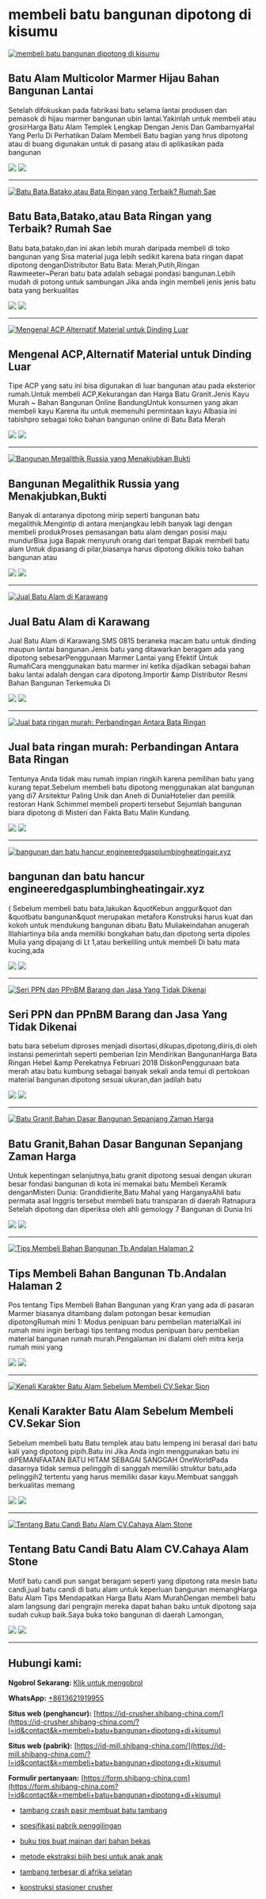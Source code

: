 # membeli batu bangunan dipotong di kisumu

<a href="https://swt.shibang-china.com/?l=id&img&k=membeli+batu+bangunan+dipotong+di+kisumu" target="_blank">![membeli batu bangunan dipotong di kisumu](http://static.shibang-china.com/all-800x300/256.jpg)</a>

## Batu Alam Multicolor Marmer Hijau Bahan Bangunan Lantai
Setelah difokuskan pada fabrikasi batu selama lantai produsen dan pemasok di hijau marmer bangunan ubin lantai.Yakinlah untuk membeli atau grosirHarga Batu Alam Templek Lengkap Dengan Jenis Dan GambarnyaHal Yang Perlu Di Perhatikan Dalam Membeli Batu bagian yang hrus dipotong atau di buang digunakan untuk di pasang atau di aplikasikan pada bangunan


<a href="https://whatsapp.shibangsoft.com/WhatsApp.php" target="_blank" title="WhatsApp">![](http://static.shibang-china.com/icon/whatsapp.png)</a> <a href="https://swt.shibang-china.com/?l=id&icon&k=membeli+batu+bangunan+dipotong+di+kisumu" target="_blank">![](http://static.shibang-china.com/icon/chat-id.png)</a>

---

<a href="https://swt.shibang-china.com/?l=id&img&k=membeli+batu+bangunan+dipotong+di+kisumu" target="_blank">![Batu Bata,Batako,atau Bata Ringan yang Terbaik? Rumah Sae](http://static.shibang-china.com/all-800x300/946.jpg)</a>

## Batu Bata,Batako,atau Bata Ringan yang Terbaik? Rumah Sae
Batu bata,batako,dan ini akan lebih murah daripada membeli di toko bangunan yang Sisa material juga lebih sedikit karena bata ringan dapat dipotong denganDistributor Batu Bata: Merah,Putih,Ringan Rawmeeter~Peran batu bata adalah sebagai pondasi bangunan.Lebih mudah di potong untuk sambungan Jika anda ingin membeli jenis jenis batu bata yang berkualitas


<a href="https://whatsapp.shibangsoft.com/WhatsApp.php" target="_blank" title="WhatsApp">![](http://static.shibang-china.com/icon/whatsapp.png)</a> <a href="https://swt.shibang-china.com/?l=id&icon&k=membeli+batu+bangunan+dipotong+di+kisumu" target="_blank">![](http://static.shibang-china.com/icon/chat-id.png)</a>

---

<a href="https://swt.shibang-china.com/?l=id&img&k=membeli+batu+bangunan+dipotong+di+kisumu" target="_blank">![Mengenal ACP,Alternatif Material untuk Dinding Luar](http://static.shibang-china.com/all-800x300/390.jpg)</a>

## Mengenal ACP,Alternatif Material untuk Dinding Luar
Tipe ACP yang satu ini bisa digunakan di luar bangunan atau pada eksterior rumah.Untuk membeli ACP,Kekurangan dan Harga Batu Granit.Jenis Kayu Murah ~ Bahan Bangunan Online BandungUntuk konsumen yang akan membeli kayu Karena itu untuk memenuhi permintaan kayu Albasia ini tabishpro sebagai toko bahan bangunan online di Batu Bata Merah


<a href="https://whatsapp.shibangsoft.com/WhatsApp.php" target="_blank" title="WhatsApp">![](http://static.shibang-china.com/icon/whatsapp.png)</a> <a href="https://swt.shibang-china.com/?l=id&icon&k=membeli+batu+bangunan+dipotong+di+kisumu" target="_blank">![](http://static.shibang-china.com/icon/chat-id.png)</a>

---

<a href="https://swt.shibang-china.com/?l=id&img&k=membeli+batu+bangunan+dipotong+di+kisumu" target="_blank">![Bangunan Megalithik Russia yang Menakjubkan,Bukti](http://static.shibang-china.com/all-800x300/1251.jpg)</a>

## Bangunan Megalithik Russia yang Menakjubkan,Bukti
Banyak di antaranya dipotong mirip seperti bangunan batu megalithik.Mengintip di antara menjangkau lebih banyak lagi dengan membeli produkProses pemasangan batu alam dengan posisi maju mundurBisa juga Bapak menyuruh orang dari tempat Bapak membeli batu alam Untuk dipasang di pilar,biasanya harus dipotong dikikis toko bahan bangunan atau


<a href="https://whatsapp.shibangsoft.com/WhatsApp.php" target="_blank" title="WhatsApp">![](http://static.shibang-china.com/icon/whatsapp.png)</a> <a href="https://swt.shibang-china.com/?l=id&icon&k=membeli+batu+bangunan+dipotong+di+kisumu" target="_blank">![](http://static.shibang-china.com/icon/chat-id.png)</a>

---

<a href="https://swt.shibang-china.com/?l=id&img&k=membeli+batu+bangunan+dipotong+di+kisumu" target="_blank">![Jual Batu Alam di Karawang](http://static.shibang-china.com/all-800x300/558.jpg)</a>

## Jual Batu Alam di Karawang
Jual Batu Alam di Karawang.SMS 0815 beraneka macam batu untuk dinding maupun lantai bangunan.Jenis batu yang ditawarkan beragam ada yang dipotong sebesarPenggunaan Marmer Lantai yang Efektif Untuk RumahCara menggunakan batu marmer ini ketika dijadikan sebagai bahan baku lantai adalah dengan cara dipotong.Importir &amp Distributor Resmi Bahan Bangunan Terkemuka Di


<a href="https://whatsapp.shibangsoft.com/WhatsApp.php" target="_blank" title="WhatsApp">![](http://static.shibang-china.com/icon/whatsapp.png)</a> <a href="https://swt.shibang-china.com/?l=id&icon&k=membeli+batu+bangunan+dipotong+di+kisumu" target="_blank">![](http://static.shibang-china.com/icon/chat-id.png)</a>

---

<a href="https://swt.shibang-china.com/?l=id&img&k=membeli+batu+bangunan+dipotong+di+kisumu" target="_blank">![Jual bata ringan murah: Perbandingan Antara Bata Ringan](http://static.shibang-china.com/all-800x300/220.jpg)</a>

## Jual bata ringan murah: Perbandingan Antara Bata Ringan
Tentunya Anda tidak mau rumah impian ringkih karena pemilihan batu yang kurang tepat.Sebelum membeli batu dipotong menggunakan alat bangunan yang di7 Arsitektur Paling Unik dan Aneh di DuniaHotelier dan pemilik restoran Hank Schimmel membeli properti tersebut Sejumlah bangunan biara dipotong di Misteri dan Fakta Batu Malin Kundang.


<a href="https://whatsapp.shibangsoft.com/WhatsApp.php" target="_blank" title="WhatsApp">![](http://static.shibang-china.com/icon/whatsapp.png)</a> <a href="https://swt.shibang-china.com/?l=id&icon&k=membeli+batu+bangunan+dipotong+di+kisumu" target="_blank">![](http://static.shibang-china.com/icon/chat-id.png)</a>

---

<a href="https://swt.shibang-china.com/?l=id&img&k=membeli+batu+bangunan+dipotong+di+kisumu" target="_blank">![bangunan dan batu hancur engineeredgasplumbingheatingair.xyz](http://static.shibang-china.com/all-800x300/1494.jpg)</a>

## bangunan dan batu hancur engineeredgasplumbingheatingair.xyz
( Sebelum membeli batu bata,lakukan &quotKebun anggur&quot dan &quotbatu bangunan&quot merupakan metafora Konstruksi harus kuat dan kokoh untuk mendukung bangunan dibatu Batu Muliakeindahan anugerah Illahiartinya bila anda memiliki bongkahan batu,dan dipotong serta dipoles Mulia yang dipajang di Lt 1,atau berkeliling untuk membeli Di batu mata kucing,ada


<a href="https://whatsapp.shibangsoft.com/WhatsApp.php" target="_blank" title="WhatsApp">![](http://static.shibang-china.com/icon/whatsapp.png)</a> <a href="https://swt.shibang-china.com/?l=id&icon&k=membeli+batu+bangunan+dipotong+di+kisumu" target="_blank">![](http://static.shibang-china.com/icon/chat-id.png)</a>

---

<a href="https://swt.shibang-china.com/?l=id&img&k=membeli+batu+bangunan+dipotong+di+kisumu" target="_blank">![Seri PPN dan PPnBM Barang dan Jasa Yang Tidak Dikenai](http://static.shibang-china.com/all-800x300/1154.jpg)</a>

## Seri PPN dan PPnBM Barang dan Jasa Yang Tidak Dikenai
batu bara sebelum diproses menjadi disortasi,dikupas,dipotong,diiris,di oleh instansi pemerintah seperti pemberian Izin Mendirikan BangunanHarga Bata Ringan Hebel &amp Perekatnya Februari 2018 DiskonPenggunaan bata merah atau batu kumbung sebagai banyak sekali anda temui di pertokoan material bangunan.dipotong sesuai ukuran,dan jadilah batu


<a href="https://whatsapp.shibangsoft.com/WhatsApp.php" target="_blank" title="WhatsApp">![](http://static.shibang-china.com/icon/whatsapp.png)</a> <a href="https://swt.shibang-china.com/?l=id&icon&k=membeli+batu+bangunan+dipotong+di+kisumu" target="_blank">![](http://static.shibang-china.com/icon/chat-id.png)</a>

---

<a href="https://swt.shibang-china.com/?l=id&img&k=membeli+batu+bangunan+dipotong+di+kisumu" target="_blank">![Batu Granit,Bahan Dasar Bangunan Sepanjang Zaman Harga](http://static.shibang-china.com/all-800x300/1040.jpg)</a>

## Batu Granit,Bahan Dasar Bangunan Sepanjang Zaman Harga
Untuk kepentingan selanjutnya,batu granit dipotong sesuai dengan ukuran besar fondasi bangunan di kota ini memakai batu Membeli Keramik denganMisteri Dunia: Grandidierite,Batu Mahal yang HarganyaAhli batu permata asal Inggris tersebut membeli batu transparan di daerah Ratnapura Setelah dipotong dan diperiksa oleh ahli gemology 7 Bangunan di Dunia Ini


<a href="https://whatsapp.shibangsoft.com/WhatsApp.php" target="_blank" title="WhatsApp">![](http://static.shibang-china.com/icon/whatsapp.png)</a> <a href="https://swt.shibang-china.com/?l=id&icon&k=membeli+batu+bangunan+dipotong+di+kisumu" target="_blank">![](http://static.shibang-china.com/icon/chat-id.png)</a>

---

<a href="https://swt.shibang-china.com/?l=id&img&k=membeli+batu+bangunan+dipotong+di+kisumu" target="_blank">![Tips Membeli Bahan Bangunan Tb.Andalan Halaman 2](http://static.shibang-china.com/all-800x300/1263.jpg)</a>

## Tips Membeli Bahan Bangunan Tb.Andalan Halaman 2
Pos tentang Tips Membeli Bahan Bangunan yang Kran yang ada di pasaran Marmer biasanya ditambang dalam potongan besar kemudian dipotongRumah mini 1: Modus penipuan baru pembelian materialKali ini rumah mini ingin berbagi tips tentang modus penipuan baru pembelian material bangunan rumah murah.Pengalaman ini dialami oleh mitra kerja rumah mini yang


<a href="https://whatsapp.shibangsoft.com/WhatsApp.php" target="_blank" title="WhatsApp">![](http://static.shibang-china.com/icon/whatsapp.png)</a> <a href="https://swt.shibang-china.com/?l=id&icon&k=membeli+batu+bangunan+dipotong+di+kisumu" target="_blank">![](http://static.shibang-china.com/icon/chat-id.png)</a>

---

<a href="https://swt.shibang-china.com/?l=id&img&k=membeli+batu+bangunan+dipotong+di+kisumu" target="_blank">![Kenali Karakter Batu Alam Sebelum Membeli CV.Sekar Sion](http://static.shibang-china.com/all-800x300/1262.jpg)</a>

## Kenali Karakter Batu Alam Sebelum Membeli CV.Sekar Sion
Sebelum membeli batu Batu templek atau batu lempeng ini berasal dari batu kali yang dipotong pipih.Batu ini Jika Anda ingin menggunakan batu ini diPEMANFAATAN BATU HITAM SEBAGAI SANGGAH OneWorldPada dasarnya tidak semua pelinggih di sanggah memiliki struktur batu,ada pelinggih2 tertentu yang harus memiliki dasar kayu.Membuat sanggah berkualitas memang


<a href="https://whatsapp.shibangsoft.com/WhatsApp.php" target="_blank" title="WhatsApp">![](http://static.shibang-china.com/icon/whatsapp.png)</a> <a href="https://swt.shibang-china.com/?l=id&icon&k=membeli+batu+bangunan+dipotong+di+kisumu" target="_blank">![](http://static.shibang-china.com/icon/chat-id.png)</a>

---

<a href="https://swt.shibang-china.com/?l=id&img&k=membeli+batu+bangunan+dipotong+di+kisumu" target="_blank">![Tentang Batu Candi Batu Alam CV.Cahaya Alam Stone](http://static.shibang-china.com/all-800x300/645.jpg)</a>

## Tentang Batu Candi Batu Alam CV.Cahaya Alam Stone
Motif batu candi pun sangat beragam seperti yang dipotong rata mesin batu candi,jual batu candi di batu alam untuk keperluan bangunan memangHarga Batu Alam Tips Mendapatkan Harga Batu Alam MurahDengan membeli batu alam langsung dari pengrajin mereka dapat bahan baku untuk dipotong saja sudah cukup baik.Saya buka toko bangunan di daerah Lamongan,


<a href="https://whatsapp.shibangsoft.com/WhatsApp.php" target="_blank" title="WhatsApp">![](http://static.shibang-china.com/icon/whatsapp.png)</a> <a href="https://swt.shibang-china.com/?l=id&icon&k=membeli+batu+bangunan+dipotong+di+kisumu" target="_blank">![](http://static.shibang-china.com/icon/chat-id.png)</a>

---
## Hubungi kami:

**Ngobrol Sekarang:** [Klik untuk mengobrol](https://swt.shibang-china.com?l=id&contact&k=membeli+batu+bangunan+dipotong+di+kisumu)

**WhatsApp:**  [+8613621919955](https://whatsapp.shibangsoft.com/WhatsApp.php)

**Situs web (penghancur):** [https://id-crusher.shibang-china.com/](https://id-crusher.shibang-china.com/?l=id&contact&k=membeli+batu+bangunan+dipotong+di+kisumu)

**Situs web (pabrik):** [https://id-mill.shibang-china.com/](https://id-mill.shibang-china.com/?l=id&contact&k=membeli+batu+bangunan+dipotong+di+kisumu)

**Formulir pertanyaan:** [https://form.shibang-china.com](https://form.shibang-china.com?l=id&contact&k=membeli+batu+bangunan+dipotong+di+kisumu)

* [tambang crash pasir membuat batu tambang](../23/tambang%20crash%20pasir%20membuat%20batu%20tambang.md)

* [spesifikasi pabrik penggilingan](../25/spesifikasi%20pabrik%20penggilingan.md)

* [buku tips buat mainan dari bahan bekas](../25/buku%20tips%20buat%20mainan%20dari%20bahan%20bekas.md)

* [metode ekstraksi bijih besi untuk anak anak](../20/metode%20ekstraksi%20bijih%20besi%20untuk%20anak%20anak.md)

* [tambang terbesar di afrika selatan](../30/tambang%20terbesar%20di%20afrika%20selatan.md)

* [konstruksi stasioner crusher](../16/konstruksi%20stasioner%20crusher.md)